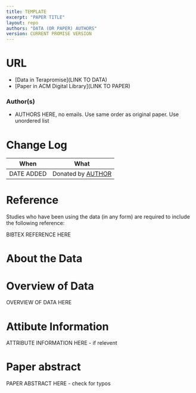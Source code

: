 ```yaml
---
title: TEMPLATE
excerpt: "PAPER TITLE"
layout: repo
authors: "DATA (OR PAPER) AUTHORS"
version: CURRENT PROMISE VERSION
---
```


# URL

* [Data in Terapromise](LINK TO DATA)
* [Paper in ACM Digital Library](LINK TO PAPER)

### Author(s)

* AUTHORS HERE, no emails. Use same order as original paper. Use unordered list

# Change Log

When | What
---- | ----
DATE ADDED | Donated by [AUTHOR](/repo/people)

# Reference

Studies who have been using the data (in any form) are required to include the following reference:

BIBTEX REFERENCE HERE

# About the Data

# Overview of Data

OVERVIEW OF DATA HERE

# Attibute Information

ATTRIBUTE INFORMATION HERE - if relevent

# Paper abstract

PAPER ABSTRACT HERE - check for typos